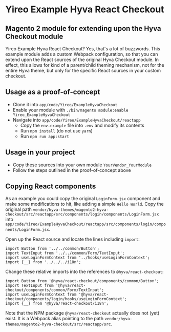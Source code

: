 # Yireo Example Hyva React Checkout
## Magento 2 module for extending upon the Hyva Checkout module

Yireo Example Hyva React Checkout? Yes, that's a lot of buzzwords. This example module adds a custom Webpack configuration, so that you can extend upon the React sources of the original Hyva Checkout module. In effect, this allows for kind of a parent/child theming mechanism, not for the entire Hyva theme, but only for the specific React sources in your custom checkout.  

## Usage as a proof-of-concept
- Clone it into `app/code/Yireo/ExampleHyvaCheckout`
- Enable your module with `./bin/magento module:enable Yireo_ExampleHyvaCheckout`
- Navigate into `app/code/Yireo/ExampleHyvaCheckout/reactapp`
    - Copy the `env.example` file into `.env` and modify its contents
    - Run `npm install` (do not use `yarn`)
    - Run `npm run app:start` 

## Usage in your project
- Copy these sources into your own module `YourVendor_YourModule`
- Follow the steps outlined in the proof-of-concept above

## Copying React components
As an example you could copy the original `LoginForm.jsx` component and make some modifications to hit, like adding a simple `Hello World`. Copy the original path `vendor/hyva-themes/magento2-hyva-checkout/src/reactapp/src/components/login/components/LoginForm.jsx` into `app/code/Yireo/ExampleHyvaCheckout/reactapp/src/components/login/components/LoginForm.jsx`.

Open up the React source and locate the lines including `import`:
```react
import Button from '../../common/Button';
import TextInput from '../../common/Form/TextInput';
import useLoginFormContext from '../hooks/useLoginFormContext';
import {__} from '../../../i18n';
```

Change these relative imports into the references to `@hyva/react-checkout`:
```react
import Button from '@hyva/react-checkout/components/common/Button';
import TextInput from '@hyva/react-checkout/components/common/Form/TextInput';
import useLoginFormContext from '@hyva/react-checkout/components/login/hooks/useLoginFormContext';
import {__} from '@hyva/react-checkout/i18n';
```

Note that the NPM package `@hyva/react-checkout` actually does not (yet) exist. It is a Webpack alias pointing to the path `vendor/hyva-themes/magento2-hyva-checkout/src/reactapp/src`.
